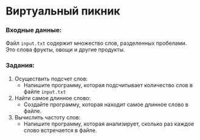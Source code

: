 # Виртуальный пикник

### Входные данные:

Файл `input.txt` содержит множество слов, разделенных пробелами. 
Это слова фрукты, овощи и другие продукты.

### Задания:

1. Осуществить подсчет слов:
    * Напишите программу, которая подсчитывает количество слов в файле `input.txt`
2. Найти самое длинное слово:
   * Создайте программу, которая находит самое длинное слово в файле.
3. Вычислить частоту слов:
   * Напишите программу, которая анализирует, сколько раз каждое слово встречается в файле.
